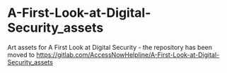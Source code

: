 # A-First-Look-at-Digital-Security_assets
Art assets for A First Look at Digital Security - the repository has been moved to https://gitlab.com/AccessNowHelpline/A-First-Look-at-Digital-Security_assets
